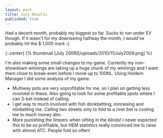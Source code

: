 ```yaml
---
layout: post
title: July Results
published: true
---
```


Had a decent month, probably my biggest so far. Sucks to run under EV though. If it wasn't for my downswing halfway the month, I would've probably hit the $ 1,000 mark :(.

{:.center}
{% thumbnail [July 2009][/uploads/2010/11/July2009.png] %}

I'm also making some small changes to my game. Currently my non-showdown winnings are taking up a huge chunk of my winnings and I want them close to break-even before I move up to 100NL. Using Holdem Manager I did some analysis of my game:

- Multiway pots are very unprofitable for me, so I plan on getting less involved in these. Also going to look for some profitable spots where I can 3-bet instead of calling.
- I get way to much involved with fish donkbetting, minraising and minbetting me. Calling two streets only to fold to a river bet is costing me to much money atm.
- More punishing the limpers when sitting in the blinds! I never expected this to be so profitable, but HEM statistics really convinced me to raise with almost ATC. People fold so often!
